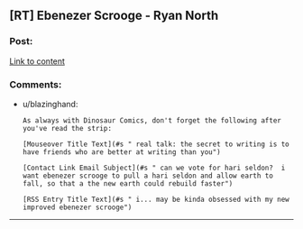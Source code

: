 ## [RT] Ebenezer Scrooge - Ryan North

### Post:

[Link to content](http://www.qwantz.com/index.php?comic=3008)

### Comments:

- u/blazinghand:
  ```
  As always with Dinosaur Comics, don't forget the following after you've read the strip:

  [Mouseover Title Text](#s " real talk: the secret to writing is to have friends who are better at writing than you")

  [Contact Link Email Subject](#s " can we vote for hari seldon?  i want ebenezer scrooge to pull a hari seldon and allow earth to fall, so that a the new earth could rebuild faster")

  [RSS Entry Title Text](#s " i... may be kinda obsessed with my new improved ebenezer scrooge")
  ```

---

